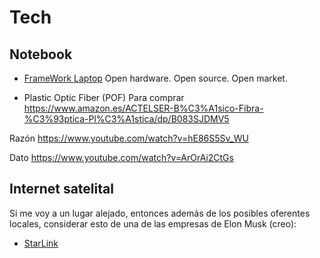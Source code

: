 # Tech

## Notebook

- [FrameWork Laptop](https://frame.work/)
  Open hardware. Open source. Open market.

- Plastic Optic Fiber (POF)
Para comprar
https://www.amazon.es/ACTELSER-B%C3%A1sico-Fibra-%C3%93ptica-Pl%C3%A1stica/dp/B083SJDMV5

Razón
https://www.youtube.com/watch?v=hE86S5Sv_WU

Dato
https://www.youtube.com/watch?v=ArOrAi2CtGs

## Internet satelital

Si me voy a un lugar alejado, entonces además de los posibles oferentes locales,
considerar esto de una de las empresas de Elon Musk (creo):
- [StarLink](https://www.starlink.com/)
